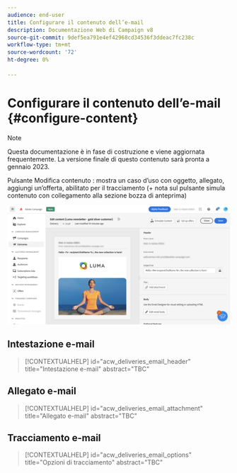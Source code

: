 ```yaml
---
audience: end-user
title: Configurare il contenuto dell’e-mail
description: Documentazione Web di Campaign v8
source-git-commit: 9def5ea791e4ef42968cd34536f3ddeac7fc238c
workflow-type: tm+mt
source-wordcount: '72'
ht-degree: 0%

---
```



# Configurare il contenuto dell’e-mail {#configure-content}

>[!NOTE]
>
>Questa documentazione è in fase di costruzione e viene aggiornata frequentemente. La versione finale di questo contenuto sarà pronta a gennaio 2023.

Pulsante Modifica contenuto : mostra un caso d’uso con oggetto, allegato, aggiungi un’offerta, abilitato per il tracciamento (+ nota sul pulsante simula contenuto con collegamento alla sezione bozza di anteprima)

![](assets/content-dashboard.png)

## Intestazione e-mail

>[!CONTEXTUALHELP]
>id="acw_deliveries_email_header"
>title="Intestazione e-mail"
>abstract="TBC"

## Allegato e-mail

>[!CONTEXTUALHELP]
>id="acw_deliveries_email_attachment"
>title="Allegato e-mail"
>abstract="TBC"

## Tracciamento e-mail

>[!CONTEXTUALHELP]
>id="acw_deliveries_email_options"
>title="Opzioni di tracciamento"
>abstract="TBC"




<!--
Offers same as campaign (no design, only selection)
Diff from AJO:  attachement
-->